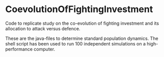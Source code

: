 # CoevolutionOfFightingInvestment
Code to replicate study on the co-evolution of fighting investment and its allocation to attack versus defence.

These are the java-files to determine standard population dynamics. The shell script has been used to run 100 independent simulations on a high-performance computer.
